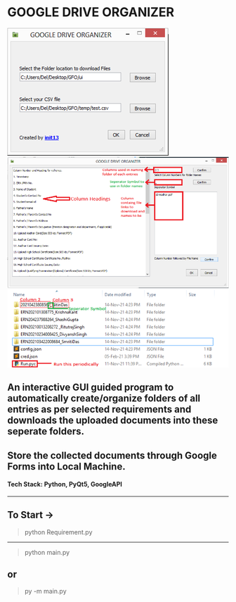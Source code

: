 # GOOGLE DRIVE ORGANIZER

![ScreenShots](ss/Screenshot_1.png "Window1")
![ScreenShots](ss/Screenshot_2.png "Window2")
![ScreenShots](ss/Screenshot_3.png "OUTPUT")

## An interactive GUI guided program to automatically create/organize folders of all entries as per selected requirements and downloads the uploaded documents into these seperate folders.

## Store the collected documents through Google Forms into Local Machine.

#### Tech Stack: Python, PyQt5, GoogleAPI
---



## To Start ->

>python Requirement.py
---
> python main.py

## or 

> py -m main.py


